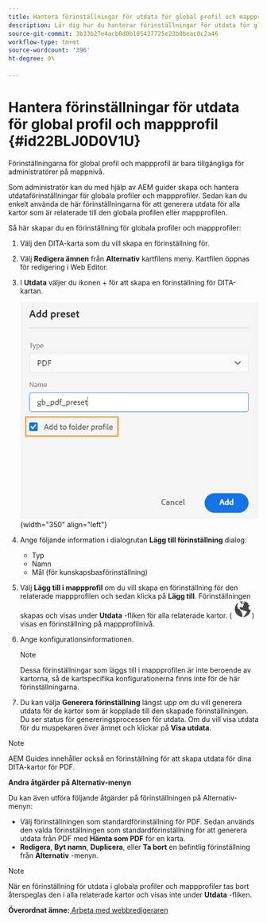 ```yaml
---
title: Hantera förinställningar för utdata för global profil och mappprofil
description: Lär dig hur du hanterar förinställningar för utdata för global profil och mappprofil
source-git-commit: 3b33b27e4acb8d0b185427725e23b8beac0c2a46
workflow-type: tm+mt
source-wordcount: '396'
ht-degree: 0%

---
```



# Hantera förinställningar för utdata för global profil och mappprofil {#id22BLJ0D0V1U}

Förinställningarna för global profil och mappprofil är bara tillgängliga för administratörer på mappnivå.

Som administratör kan du med hjälp av AEM guider skapa och hantera utdataförinställningar för globala profiler och mappprofiler. Sedan kan du enkelt använda de här förinställningarna för att generera utdata för alla kartor som är relaterade till den globala profilen eller mappprofilen.

Så här skapar du en förinställning för globala profiler och mappprofiler:

1. Välj den DITA-karta som du vill skapa en förinställning för.
1. Välj **Redigera ämnen** från **Alternativ** kartfilens meny. Kartfilen öppnas för redigering i Web Editor.
1. I **Utdata** väljer du ikonen + för att skapa en förinställning för DITA-kartan.

   ![](images/add-global-output-preset.png){width="350" align="left"}

1. Ange följande information i dialogrutan **Lägg till förinställning** dialog:
   - Typ
   - Namn
   - Mål \(för kunskapsbasförinställning\)
1. Välj **Lägg till i mappprofil** om du vill skapa en förinställning för den relaterade mappprofilen och sedan klicka på **Lägg till**. Förinställningen skapas och visas under **Utdata** -fliken för alla relaterade kartor. \( ![](images/global-preset-icon.svg)\) visas en förinställning på mappprofilnivå.
1. Ange konfigurationsinformationen.

   >[!NOTE]
   >
   > Dessa förinställningar som läggs till i mappprofilen är inte beroende av kartorna, så de kartspecifika konfigurationerna finns inte för de här förinställningarna.

1. Du kan välja **Generera förinställning** längst upp om du vill generera utdata för de kartor som är kopplade till den skapade förinställningen. Du ser status för genereringsprocessen för utdata. Om du vill visa utdata för du muspekaren över ämnet och klickar på **Visa utdata**.

>[!NOTE]
>
> AEM Guides innehåller också en förinställning för att skapa utdata för dina DITA-kartor för PDF.

**Andra åtgärder på Alternativ-menyn**

Du kan även utföra följande åtgärder på förinställningen på Alternativ-menyn:

- Välj förinställningen som standardförinställning för PDF. Sedan används den valda förinställningen som standardförinställning för att generera utdata från PDF med **Hämta som PDF** för en karta.
- **Redigera**, **Byt namn**, **Duplicera**, eller **Ta bort** en befintlig förinställning från **Alternativ** -menyn.

>[!NOTE]
>
> När en förinställning för utdata i globala profiler och mappprofiler tas bort återspeglas den i alla relaterade kartor och visas inte under **Utdata** -fliken.

**Överordnat ämne:**[ Arbeta med webbredigeraren](web-editor.md)

